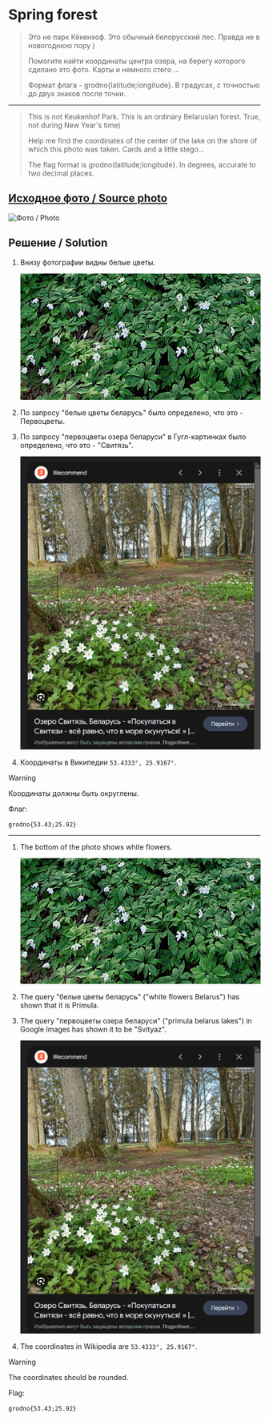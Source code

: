 # Spring forest

> Это не парк Кёкенхоф. Это обычный белорусский лес. Правда не в новогоднюю пору )
>
> Помогите найти координаты центра озера, на берегу которого сделано это фото. Карты и немного стего ...
>
> Формат флага - grodno{latitude;longitude}. В градусах, с точностью до двух знаков после точки.

---

> This is not Keukenhof Park. This is an ordinary Belarusian forest. True, not during New Year's time)
>
> Help me find the coordinates of the center of the lake on the shore of which this photo was taken. Cards and a little stego...
>
> The flag format is grodno{latitude;longitude}. In degrees, accurate to two decimal places.

## [Исходное фото / Source photo](spring.jpg)

![Фото / Photo](spring.jpg)

## Решение / Solution

1. Внизу фотографии видны белые цветы.

   ![Цветы](flowers.png)

2. По запросу "белые цветы беларусь" было определено, что это - Первоцветы.

3. По запросу "первоцветы озера беларуси" в Гугл-картинках было определено, что это - "Свитязь".

   ![Свитязь](svityaz.png)

4. Координаты в Википедии `53.4333°, 25.9167°`.

> [!WARNING]
> Координаты должны быть округлены.

Флаг:

```plain
grodno{53.43;25.92}
```

---

1. The bottom of the photo shows white flowers.

   ![Flowers](flowers.png)

2. The query "белые цветы беларусь" ("white flowers Belarus") has shown that it is Primula.

3. The query "первоцветы озера беларуси" ("primula belarus lakes") in Google Images has shown it to
   be "Svityaz".

   ![Свитязь](svityaz.png)

4. The coordinates in Wikipedia are `53.4333°, 25.9167°`.

> [!WARNING]
> The coordinates should be rounded.

Flag:

```plain
grodno{53.43;25.92}
```
